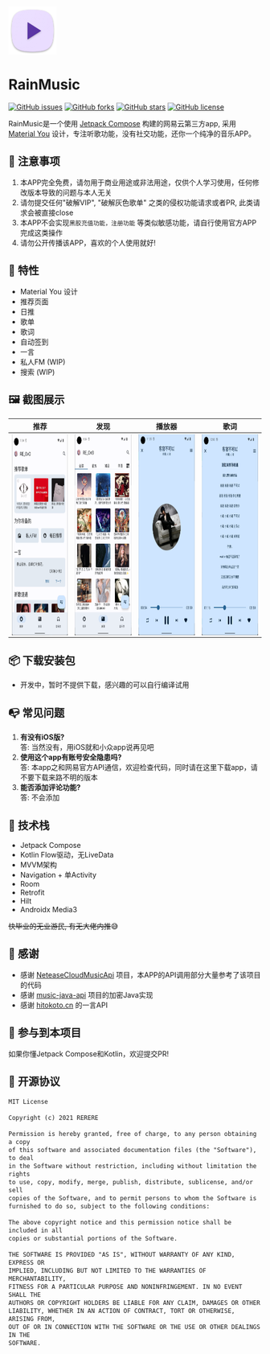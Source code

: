 <img src="app/src/main/res/mipmap-xhdpi/ic_launcher.png"> 

# RainMusic
[![GitHub issues](https://img.shields.io/github/issues/re-ovo/RainMusic)](https://github.com/re-ovo/RainMusic/issues)
[![GitHub forks](https://img.shields.io/github/forks/re-ovo/RainMusic)](https://github.com/re-ovo/RainMusic/network)
[![GitHub stars](https://img.shields.io/github/stars/re-ovo/RainMusic)](https://github.com/re-ovo/RainMusic/stargazers)
[![GitHub license](https://img.shields.io/github/license/re-ovo/RainMusic)](https://github.com/re-ovo/RainMusic/blob/master/LICENSE)

RainMusic是一个使用 [Jetpack Compose](https://developer.android.com/jetpack/compose) 构建的网易云第三方app,
采用 [Material You](https://m3.material.io/) 设计，专注听歌功能，没有社交功能，还你一个纯净的音乐APP。

## 👀 注意事项
1. 本APP完全免费，请勿用于商业用途或非法用途，仅供个人学习使用，任何修改版本导致的问题与本人无关
2. 请勿提交任何"破解VIP", "破解灰色歌单" 之类的侵权功能请求或者PR, 此类请求会被直接close
3. 本APP不会实现`黑胶充值功能，注册功能` 等类似敏感功能，请自行使用官方APP完成这类操作
4. 请勿公开传播该APP，喜欢的个人使用就好!

## 🎯 特性
* Material You 设计
* 推荐页面
* 日推
* 歌单
* 歌词
* 自动签到
* 一言
* 私人FM (WIP)
* 搜索 (WIP)

## 🖼️ 截图展示
| 推荐 | 发现 | 播放器 | 歌词 |
| ----- | ------| ------ | ------ | 
| <img src="art/index.png" align="left" height="400">| <img src="art/discover.png" align="left" height="400"> | <img src="art/player.png" align="left" height="400">| <img src="art/lyric.png" align="left" height="400"> |

## 📦️ 下载安装包
* 开发中，暂时不提供下载，感兴趣的可以自行编译试用

## 📭 常见问题
1. **有没有iOS版?**   
   答: 当然没有，用iOS就和小众app说再见吧
2. **使用这个app有账号安全隐患吗?**   
   答: 本app之和网易官方API通信，欢迎检查代码，同时请在这里下载app，请不要下载来路不明的版本
3. **能否添加评论功能?**   
   答: 不会添加

## 🎲 技术栈
* Jetpack Compose
* Kotlin Flow驱动，无LiveData
* MVVM架构
* Navigation + 单Activity
* Room
* Retrofit
* Hilt
* Androidx Media3

~~快毕业的无业游民, 有无大佬内推~~😅

## 🤩 感谢
* 感谢 [NeteaseCloudMusicApi](https://github.com/Binaryify/NeteaseCloudMusicApi) 项目，本APP的API调用部分大量参考了该项目的代码
* 感谢 [music-java-api](https://github.com/jnwang95/music-java-api) 项目的加密Java实现
* 感谢 [hitokoto.cn](https://hitokoto.cn) 的一言API

## 🔭 参与到本项目
如果你懂Jetpack Compose和Kotlin，欢迎提交PR!

## 📡 开源协议
```text
MIT License

Copyright (c) 2021 RERERE

Permission is hereby granted, free of charge, to any person obtaining a copy
of this software and associated documentation files (the "Software"), to deal
in the Software without restriction, including without limitation the rights
to use, copy, modify, merge, publish, distribute, sublicense, and/or sell
copies of the Software, and to permit persons to whom the Software is
furnished to do so, subject to the following conditions:

The above copyright notice and this permission notice shall be included in all
copies or substantial portions of the Software.

THE SOFTWARE IS PROVIDED "AS IS", WITHOUT WARRANTY OF ANY KIND, EXPRESS OR
IMPLIED, INCLUDING BUT NOT LIMITED TO THE WARRANTIES OF MERCHANTABILITY,
FITNESS FOR A PARTICULAR PURPOSE AND NONINFRINGEMENT. IN NO EVENT SHALL THE
AUTHORS OR COPYRIGHT HOLDERS BE LIABLE FOR ANY CLAIM, DAMAGES OR OTHER
LIABILITY, WHETHER IN AN ACTION OF CONTRACT, TORT OR OTHERWISE, ARISING FROM,
OUT OF OR IN CONNECTION WITH THE SOFTWARE OR THE USE OR OTHER DEALINGS IN THE
SOFTWARE.
```